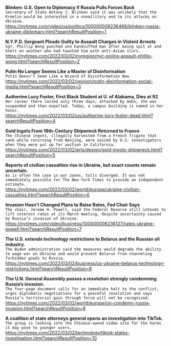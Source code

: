 **Blinken: U.S. Open to Diplomacy if Russia Pulls Forces Back**\
`Secretary of State Antony J. Blinken said it was unlikely that the Kremlin would be interested in a nonmilitary end to its attacks on Ukraine.`\
https://nytimes.com/video/us/politics/100000008236466/blinken-russia-ukraine-diplomacy.html?searchResultPosition=1

**N.Y.P.D. Sergeant Pleads Guilty to Assault Charges in Violent Arrests**\
`Sgt. Phillip Wong punched one handcuffed man after being spit at and knelt on another who had taunted him with anti-Asian slurs.`\
https://nytimes.com/2022/03/02/nyregion/nyc-police-assault-phillip-wong.html?searchResultPosition=2

**Putin No Longer Seems Like a Master of Disinformation**\
`Putin Doesn’t Seem Like a Wizard of Disinformation Now`\
https://nytimes.com/2022/03/02/opinion/putin-disinformation-social-media.html?searchResultPosition=3

**Autherine Lucy Foster, First Black Student at U. of Alabama, Dies at 92**\
`Her career there lasted only three days; attacked by mobs, she was suspended and then expelled. Today, a campus building is named in her honor.`\
https://nytimes.com/2022/03/02/us/autherine-lucy-foster-dead.html?searchResultPosition=4

**Gold Ingots From 18th-Century Shipwreck Returned to France**\
`The Chinese ingots, illegally harvested from a French frigate that sank while returning from Nanjing, were seized by U.S. investigators when they were put up for auction in California.`\
https://nytimes.com/2022/03/02/arts/design/gold-ingots-shipwreck.html?searchResultPosition=5

**Reports of civilian casualties rise in Ukraine, but exact counts remain uncertain.**\
`As is often the case in war zones, tolls diverged. It was not immediately possible for The New York Times to provide an independent estimate.`\
https://nytimes.com/2022/03/02/world/europe/ukraine-civilian-casualties.html?searchResultPosition=6

**Invasion Hasn’t Changed Plans to Raise Rates, Fed Chair Says**\
`The chair, Jerome H. Powell, said the Federal Reserve still intends to lift interest rates at its March meeting, despite uncertainty caused by Russia’s invasion of Ukraine.`\
https://nytimes.com/video/business/100000008236127/rates-ukraine-powell.html?searchResultPosition=7

**The U.S. extends technology restrictions to Belarus and the Russian oil industry.**\
`The Biden administration said the measures would degrade the ability to wage war on Ukraine and would prevent Belarus from channeling forbidden goods to Russia.`\
https://nytimes.com/2022/03/02/business/us-ukraine-belarus-technology-restrictions.html?searchResultPosition=8

**The U.N. General Assembly passes a resolution strongly condemning Russia’s invasion.**\
`The four-page document calls for an immediate halt to the conflict, urges diplomatic negotiations for a peaceful resolution and says Russia’s territorial gain through force will not be recognized.`\
https://nytimes.com/2022/03/02/world/europe/un-condemn-russia-invasion.html?searchResultPosition=9

**A coalition of state attorneys general opens an investigation into TikTok.**\
`The group is looking into the Chinese-owned video site for the harms it may pose to younger users.`\
https://nytimes.com/2022/03/02/technology/tiktok-states-investigation.html?searchResultPosition=10

